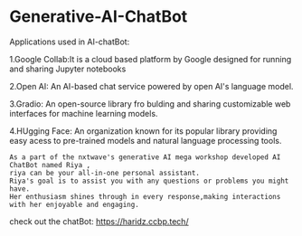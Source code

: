 # Generative-AI-ChatBot
Applications used in AI-chatBot:  

1.Google Collab:It is a cloud based platform by Google designed for running and sharing Jupyter notebooks

2.Open AI: An AI-based chat service powered by open AI's language model.

3.Gradio: An open-source library fro bulding and sharing customizable web interfaces for machine learning models.

4.HUgging Face: An organization known for its popular library providing easy acess to pre-trained models and natural language processing tools.

    As a part of the nxtwave's generative AI mega workshop developed AI ChatBot named Riya ,
    riya can be your all-in-one personal assistant.
    Riya's goal is to assist you with any questions or problems you might have.
    Her enthusiasm shines through in every response,making interactions with her enjoyable and engaging. 


check out the chatBot:
   https://haridz.ccbp.tech/
